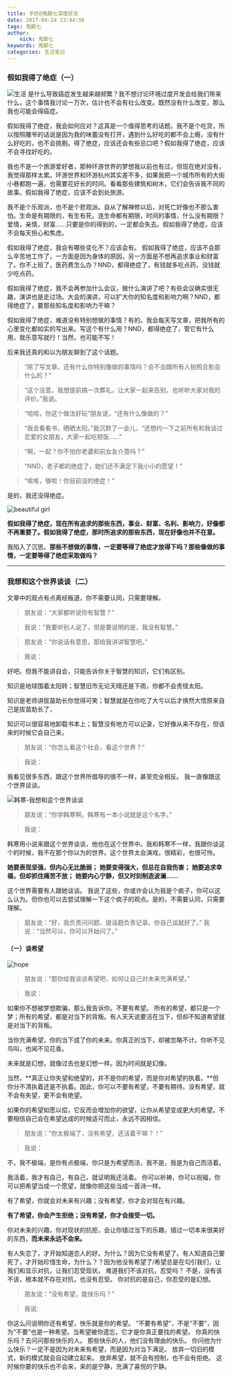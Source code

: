 ```yaml
---
title: 手抄@鬼脚七深度好文
date: 2017-04-24 23:44:56
tags: 鬼脚七
author:
	nick: 鬼脚七
keywords: 鬼脚七
categories: 生活笔记
---
```

### 假如我得了绝症（一）
![生活](http://oe3vwrk94.bkt.clouddn.com/iphome.png)
是什么导致癌症发生越来越频繁？我不想讨论环境过度开发会给我们带来什么，这个事情我讨论一万次，估计也不会有社么改变。既然没有什么改变，那么我也可能会得癌症。

假如我得了绝症，我会如何应对？这真是一个值得思考的话题。我不是个吃货，所以按照雕爷的话说是因为我的味蕾没有打开，遇到什么好吃的都不会上瘾，没有什么好吃的，也不会挑剔。得了绝症，应该还会有些忌口吧？假如我得了绝症，应该 不会寻找好吃的。
<!-- more -->

我也不是一个旅游爱好者，那种环游世界的梦想我以前也有过，但现在绝对没有，我觉得那样太累。环游世界和环游杭州其实差不多，如果我把一个城市所有的大街小巷都跑一遍，也需要花好长的时间。看看那些建筑和树木，它们会告诉我不同的故事。假如我得了绝症，应该不会到处旅游。

我不是个乐观派，也不是个悲观派。自从了解禅修以后，对死亡好像也不那么害怕。生命是有期限的，有生有死。连生命都有期限，时间的事情，什么没有期限？爱情，亲情，财富......只要是你的得到的，一定都会失去。假如我得了绝症，应该不会每天担心和焦虑。

假如我得了绝症，我会有哪些变化不？应该会有。
假如我得了绝症，应该不会那么辛苦地工作了，一方面是因为身体的原因，另一方面是不想再追求事业和财富了。你不上班了，医药费怎么办？NND，都得绝症了，有钱就多吃点药，没钱就少吃点药。

假如我得了绝症，我不会再参加什么会议，做什么演讲了吧？有些会议确实很无趣，演讲也是走过场。大会的演讲，可以扩大你的知名度和影响力啊？NND，都得绝症了，要那些知名度和影响力干嘛？

假如我得了绝症，难道没有特别想做的事情？有的。我会每天写文章，把我所有的心里变化都如实的写出来。写这个有什么用？NND，都得绝症了，管它有什么用，我乐意写就行！当然，也可能不写！



后来我还真的和以为朋友聊到了这个话题。
> “除了写文章，还有什么你特别像做的事情吗？会不会跟所有人拍照合影会什么的？”

> “这个没意。我想提前搞一次葬礼，让大家一起来告别，也听听大家对我的评价。”我说。

> “哈哈，你这个做法好玩”朋友说，“还有什么像做的？”

> “我会看看书，晒晒太阳。”我沉默了一会儿，“还想约一下之前所有和我谈过恋爱的女朋友，大家一起吃顿饭......”

> “啊，一起？你不怕你老婆和前女友介意吗？”

> "NND，老子都的绝症了，她们还不满足下我小小的愿望！"

> “咳咳，够啦！你目前没的绝症！”

是的，我还没得绝症。

![beautiful girl](http://oe3vwrk94.bkt.clouddn.com/woman.png)



**假如我得了绝症，现在所有追求的那些东西，事业、财富、名利、影响力，好像都不再重要了。假如我得了绝症，那时所追求的那些东西，现在好像也并不在意。**

我陷入了沉思。**那些不想做的事情，一定要等得了绝症才放得下吗？那些像做的事情，一定要等得了绝症采取做吗？**

<hr>

### 我想和这个世界谈谈（二）

文章中的观点有点离经叛道，你不需要认同，只需要理解。

> 朋友说：“大家都听说你有智慧？”

> 我说：“我要听别人说了，但是要说明的是，我没有智慧。”

> 朋友说：“你说话有意思，那给我讲讲智慧吧。”

> 我说：

好吧。但我不能讲自会，只能告诉你关于智慧的知识，它们有区别。

知识是地球围着太阳转；智慧旧市无论天晴还是下雨，你都不会责怪太阳。

知识是老师讲拔苗助长你觉得可笑；智慧就是在你吃了大亏以后才焕然大悟原来自己是拔苗助长了，

知识可以很容易地卸载书本上；智慧没有地方可以记录，它好像从来不存在，但该来的时候它会自己来。

> 朋友说：“你怎么看这个社会，看这个世界？”

> 我说：

我看见很多东西，跟这个世界所倡导的很不一样，甚至完全相反。
我一直像跟这个世界谈谈。

![韩寒-我想和这个世界谈谈](http://oe3vwrk94.bkt.clouddn.com/hanhan.jpg)

> 朋友说：“你学韩寒啊，韩寒有一本小说就是这个名字。”

> 我说：

韩寒用小说来跟这个世界谈谈，他也在这个世界中。我和韩寒不一样，我跟你谈这个的时候，我不在那个你以为的世界。这个世界太会演戏，很精彩，也很可怜。


**她要表现坚强，但内心无比脆弱；**
**她要变得强大，但总在自我伤害；**
**她要追求幸福，但却抓住痛苦不放；**
**她要内心宁静，但又时刻制造波澜......**


这个世界需要有人跟她谈谈。
我说了这些，你或许会认为我是个疯子，你可以这么认为。但你也可以去尝试理解一下这个疯子的观点。是的，不需要认同，只需要理解。

> 朋友说：“好，我负责问问题、提话题负责记录。你自己谈就好了。”
> 我说：“当然可以，你可以开始问了。”

#### （一）谈希望

![hope](http://oe3vwrk94.bkt.clouddn.com/hope.png)

> 朋友说：“那你给我谈谈希望吧，如何让自己对未来充满希望。”

> 我说：

如果你不想被梦想欺骗，那么我告诉你。不要有希望。
所有的希望，都只是一个梦；所有的希望，都是对当下的背叛。有人天天说要活在当下，但却不知道希望就是对当下的背叛。

当你充满希望，你的当下成了你的未来。你真正的当下，却被忽略不计。你听不见鸟叫，也闻不见花香。

未来就是幻想，就像过去也是幻想一样。因为时间就是幻像。

当然，**真正让你失望和绝望的，并不是你的希望，而是你对希望的执着。**但你分不清执着还是不执着。因此，你可以不要有希望，不要有期待。没有希望，就不会有失望，更不会有绝望。

如果你的希望如愿以偿，它反而会增加你的欲望，让你从希望变成更大的希望。不要相信自己会在希望达成的时候适可而止，永远不因相信。

> 朋友说：“你太极端了，没有希望，还活着干嘛？！”

> 我说：

不，我不极端，是你有点极端，你只是为希望而活，我不是，我是为自己而活着。

我活着，我才有自己，有自己，就证明我还活着。
你可以祈祷，你可以祝福，你可以把希望当成一个愿望，就像你把这些当成一首诗一样。

有了希望，你就会对未来有兴趣；没有希望，你才会对现在有兴趣。

**有了希望，你会产生拒绝；没有希望，你才会接受一切。**

你对未来的兴趣，你对现状的抗拒，会让你错过当下的乐趣，错过一切本来很美好的东西，**而未来永远不会来。**

有人失恋了，才开始知道恋人的好。为什么？因为它没有希望了。有人知道自己要死了，才开始珍惜生命，为什么？？因为他没有希望了/希望总是在勾引我们，让我们和显示对抗，让我们忍受现状。
难道我们不该对抗，忍受吗？
不是，没有该不该，根本就不存在对抗，也没有忍受。
你对抗的是自己，你忍受的是幻想。

> 朋友说：“没有希望，能快乐吗？”

> 我说:

你这么问说明你还有希望，快乐就是你的希望。
“不要有希望”，不是“不要”，因为“不要”也是一种希望。当希望被你遗忘，它才是你真正要找的希望。
你真的快乐吗？去问问那些快乐的人。
那些快乐的人，他们没有理由的快乐。
你问他为什么快乐？一定不是因为对未来有希望，而是因为对当下满足。
放弃一切旧的模式，新的模式就会自动建立起来。
放弃希望，就不会有控制，也不会有拒绝。
这时候你要的快乐也不会来，来的是宁静，充满了喜悦的宁静。
